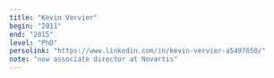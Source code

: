 ```yaml
---
title: "Kevin Vervier"
begin: "2011"
end: "2015"
level: "PhD"
persolink: "https://www.linkedin.com/in/kévin-vervier-a5497650/"
note: "now associate director at Novartis"
---
```

